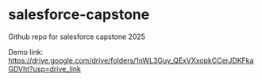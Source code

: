 # salesforce-capstone
Github repo for salesforce capstone 2025

Demo link: https://drive.google.com/drive/folders/1nWL3Guy_QExVXxopkCCerJDKFkaGDVht?usp=drive_link
